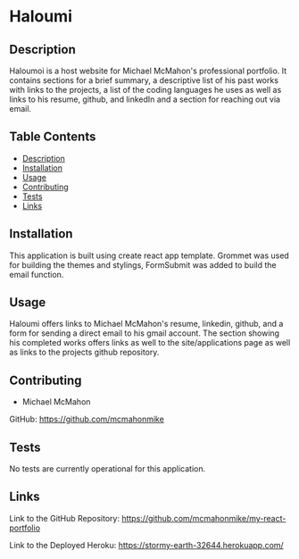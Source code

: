 # Haloumi

## Description
Haloumoi is a host website for Michael McMahon's professional portfolio. It contains sections for a brief summary, a descriptive list of his past works with links to the projects, a list of the coding languages he uses as well as links to his resume, github, and linkedIn and a section for reaching out via email.


## Table Contents
- [Description](#description)
- [Installation](#installation)
- [Usage](#usage)
- [Contributing](#contributing)
- [Tests](#tests)
- [Links](#links)

## Installation
This application is built using create react app template. Grommet was used for building the themes and stylings, FormSubmit was added to build the email function.


## Usage
Haloumi offers links to Michael McMahon's resume, linkedin, github, and a form for sending a direct email to his gmail account. The section showing his completed works offers links as well to the site/applications page as well as links to the projects github repository.


## Contributing

* Michael McMahon 
 
 GitHub:  https://github.com/mcmahonmike

## Tests
No tests are currently operational for this application.

## Links

Link to the GitHub Repository: 
https://github.com/mcmahonmike/my-react-portfolio



Link to the Deployed Heroku:
https://stormy-earth-32644.herokuapp.com/
